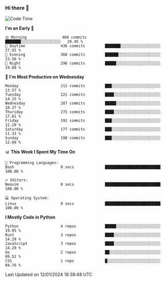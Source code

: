 ### Hi there 👋
<!--START_SECTION:waka-->
![Code Time](http://img.shields.io/badge/Code%20Time-214%20hrs%2055%20mins-blue)

**I'm an Early 🐤** 

```text
🌞 Morning                460 commits         ███████░░░░░░░░░░░░░░░░░░   29.45 % 
🌆 Daytime                436 commits         ███████░░░░░░░░░░░░░░░░░░   27.91 % 
🌃 Evening                368 commits         ██████░░░░░░░░░░░░░░░░░░░   23.56 % 
🌙 Night                  298 commits         █████░░░░░░░░░░░░░░░░░░░░   19.08 % 
```
📅 **I'm Most Productive on Wednesday** 

```text
Monday                   212 commits         ███░░░░░░░░░░░░░░░░░░░░░░   13.57 % 
Tuesday                  221 commits         ████░░░░░░░░░░░░░░░░░░░░░   14.15 % 
Wednesday                287 commits         █████░░░░░░░░░░░░░░░░░░░░   18.37 % 
Thursday                 275 commits         ████░░░░░░░░░░░░░░░░░░░░░   17.61 % 
Friday                   192 commits         ███░░░░░░░░░░░░░░░░░░░░░░   12.29 % 
Saturday                 177 commits         ███░░░░░░░░░░░░░░░░░░░░░░   11.33 % 
Sunday                   198 commits         ███░░░░░░░░░░░░░░░░░░░░░░   12.68 % 
```


📊 **This Week I Spent My Time On** 

```text
💬 Programming Languages: 
Bash                     0 secs              █████████████████████████   100.00 % 

🔥 Editors: 
Neovim                   0 secs              █████████████████████████   100.00 % 

💻 Operating System: 
Linux                    0 secs              █████████████████████████   100.00 % 
```

**I Mostly Code in Python** 

```text
Python                   4 repos             █████░░░░░░░░░░░░░░░░░░░░   19.05 % 
Rust                     3 repos             ████░░░░░░░░░░░░░░░░░░░░░   14.29 % 
JavaScript               3 repos             ████░░░░░░░░░░░░░░░░░░░░░   14.29 % 
Go                       2 repos             ██░░░░░░░░░░░░░░░░░░░░░░░   09.52 % 
CSS                      1 repo              █░░░░░░░░░░░░░░░░░░░░░░░░   04.76 % 
```




 Last Updated on 12/01/2024 18:39:48 UTC
<!--END_SECTION:waka-->

<!--
**YoganshSharma/YoganshSharma** is a ✨ _special_ ✨ repository because its `README.md` (this file) appears on your GitHub profile.

Here are some ideas to get you started:

- 🔭 I’m currently working on ...
- 🌱 I’m currently learning ...
- 👯 I’m looking to collaborate on ...
- 🤔 I’m looking for help with ...
- 💬 Ask me about ...
- 📫 How to reach me: ...
- 😄 Pronouns: ...
- ⚡ Fun fact: ...
-->
